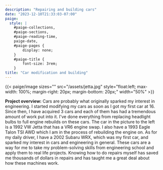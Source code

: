 ```yaml
---
description: "Repairing and building cars"
date: "2023-12-10T21:33:03-07:00"
paige:
  style: |
    #paige-collections,
    #paige-sections,
    #paige-reading-time,
    paige-date,
    #paige-pages {
        display: none;
    }
    #paige-title {
        font-size: 3rem;
    }
title: "Car modification and building"
---
```


{{< paige/image
sizes=""
src="/assets/jetta.jpg"
style="float:left; max-width: 100%; margin-right: 20px; margin-bottom: 20px;"
width="50%" >}}


**Project overview:**
Cars are probably what originally sparked my interest in engineering. I started modifying my cars as soon as I got my first car at 16. Since then, I have acquired 3 cars and each of them has had a tremendous amount of work put into it. I've done everything from replacing headlight bulbs to full engine rebuilds on these cars. The car in the picture to the left is a 1992 VW Jetta that has a VR6 engine swap. I also have a 1993 Eagle Talon TSI AWD which I am in the process of rebuilding the engine on. As for my daily driver, I have a 2002 Subaru WRX, which was my first car, and sparked my interest in cars and engineering in general. These cars are a way for me to take my problem-solving skills from engineering school and apply them to real life projects. Knowing how to do repairs myself has saved me thousands of dollars in repairs and has taught me a great deal about how these machines work.